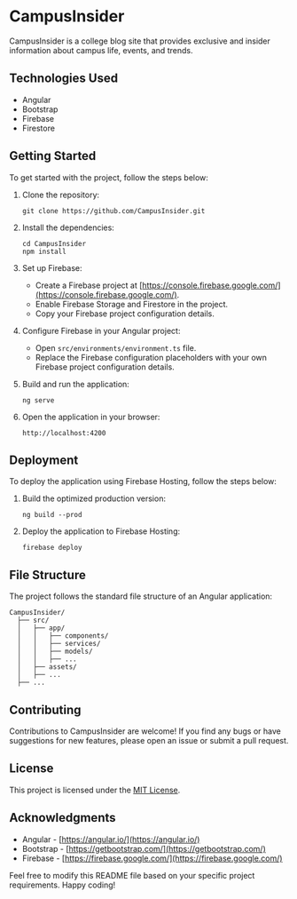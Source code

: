# CampusInsider

CampusInsider is a college blog site that provides exclusive and insider information about campus life, events, and trends.

## Technologies Used

- Angular
- Bootstrap
- Firebase
- Firestore

## Getting Started

To get started with the project, follow the steps below:

1. Clone the repository:

   ```
   git clone https://github.com/CampusInsider.git
   ```

2. Install the dependencies:

   ```
   cd CampusInsider
   npm install
   ```

3. Set up Firebase:

   - Create a Firebase project at [https://console.firebase.google.com/](https://console.firebase.google.com/).
   - Enable Firebase Storage and Firestore in the project.
   - Copy your Firebase project configuration details.

4. Configure Firebase in your Angular project:

   - Open `src/environments/environment.ts` file.
   - Replace the Firebase configuration placeholders with your own Firebase project configuration details.

5. Build and run the application:

   ```
   ng serve
   ```

6. Open the application in your browser:

   ```
   http://localhost:4200
   ```

## Deployment

To deploy the application using Firebase Hosting, follow the steps below:

1. Build the optimized production version:

   ```
   ng build --prod
   ```

2. Deploy the application to Firebase Hosting:

   ```
   firebase deploy
   ```

## File Structure

The project follows the standard file structure of an Angular application:

```
CampusInsider/
  ├── src/
  │   ├── app/
  │   │   ├── components/
  │   │   ├── services/
  │   │   ├── models/
  │   │   ├── ...
  │   ├── assets/
  │   ├── ...
  ├── ...
```

## Contributing

Contributions to CampusInsider are welcome! If you find any bugs or have suggestions for new features, please open an issue or submit a pull request.

## License

This project is licensed under the [MIT License](LICENSE).

## Acknowledgments

- Angular - [https://angular.io/](https://angular.io/)
- Bootstrap - [https://getbootstrap.com/](https://getbootstrap.com/)
- Firebase - [https://firebase.google.com/](https://firebase.google.com/)

Feel free to modify this README file based on your specific project requirements. Happy coding!
